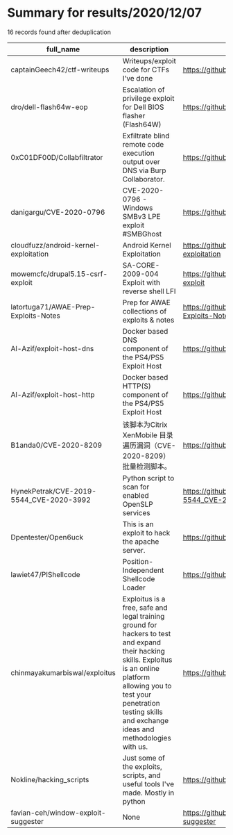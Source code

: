 
# Summary for results/2020/12/07
    
16 records found after deduplication

| full_name | description | html_url | matched_list | matched_count | pushed_at | size | stargazers_count | language | forks_count |
|-----------------------------------------|---------------------------------------------------------------------------------------------------------------------------------------------------------------------------------------------------------------------------------------------|------------------------------------------------------------|---------------------------------|-----------------|---------------------------|--------|--------------------|------------|---------------|
| captainGeech42/ctf-writeups | Writeups/exploit code for CTFs I've done | https://github.com/captainGeech42/ctf-writeups | ['exploit'] | 1 | 2020-12-07 10:36:21+00:00 | 12829 | 11 | Python | 1 |
| dro/dell-flash64w-eop | Escalation of privilege exploit for Dell BIOS flasher (Flash64W) | https://github.com/dro/dell-flash64w-eop | ['exploit'] | 1 | 2020-12-07 01:04:21+00:00 | 153 | 14 | C | 4 |
| 0xC01DF00D/Collabfiltrator | Exfiltrate blind remote code execution output over DNS via Burp Collaborator. | https://github.com/0xC01DF00D/Collabfiltrator | ['remote code execution'] | 1 | 2020-12-07 19:24:59+00:00 | 56 | 178 | Python | 37 |
| danigargu/CVE-2020-0796 | CVE-2020-0796 - Windows SMBv3 LPE exploit #SMBGhost | https://github.com/danigargu/CVE-2020-0796 | ['cve poc', 'cve-2', 'exploit'] | 3 | 2020-12-07 20:04:27+00:00 | 67 | 1142 | C | 358 |
| cloudfuzz/android-kernel-exploitation | Android Kernel Exploitation | https://github.com/cloudfuzz/android-kernel-exploitation | ['exploit'] | 1 | 2020-12-07 08:10:13+00:00 | 2599 | 336 | C++ | 67 |
| mowemcfc/drupal5.15-csrf-exploit | SA-CORE-2009-004 Exploit with reverse shell LFI | https://github.com/mowemcfc/drupal5.15-csrf-exploit | ['exploit'] | 1 | 2020-12-07 11:10:07+00:00 | 10 | 0 | Python | 0 |
| latortuga71/AWAE-Prep-Exploits-Notes | Prep for AWAE collections of exploits & notes | https://github.com/latortuga71/AWAE-Prep-Exploits-Notes | ['exploit'] | 1 | 2020-12-07 23:25:47+00:00 | 34 | 5 | Shell | 4 |
| Al-Azif/exploit-host-dns | Docker based DNS component of the PS4/PS5 Exploit Host | https://github.com/Al-Azif/exploit-host-dns | ['exploit'] | 1 | 2020-12-07 02:08:18+00:00 | 7 | 1 | Shell | 1 |
| Al-Azif/exploit-host-http | Docker based HTTP(S) component of the PS4/PS5 Exploit Host | https://github.com/Al-Azif/exploit-host-http | ['exploit'] | 1 | 2020-12-07 01:59:54+00:00 | 13 | 0 | Shell | 0 |
| B1anda0/CVE-2020-8209 | 该脚本为Citrix XenMobile 目录遍历漏洞（CVE-2020-8209）批量检测脚本。 | https://github.com/B1anda0/CVE-2020-8209 | ['cve-2'] | 1 | 2020-12-07 07:46:06+00:00 | 67 | 29 | Python | 12 |
| HynekPetrak/CVE-2019-5544_CVE-2020-3992 | Python script to scan for enabled OpenSLP services | https://github.com/HynekPetrak/CVE-2019-5544_CVE-2020-3992 | ['cve-2'] | 1 | 2020-12-07 00:12:21+00:00 | 33 | 20 | Python | 7 |
| Dpentester/Open6uck | This is an exploit to hack the apache server. | https://github.com/Dpentester/Open6uck | ['exploit'] | 1 | 2020-12-07 12:04:32+00:00 | 50 | 1 | C | 0 |
| lawiet47/PIShellcode | Position-Independent Shellcode Loader | https://github.com/lawiet47/PIShellcode | ['shellcode'] | 1 | 2020-12-07 10:09:00+00:00 | 203 | 1 | PowerShell | 1 |
| chinmayakumarbiswal/exploitus | Exploitus is a free, safe and legal training ground for hackers to test and expand their hacking skills. Exploitus is an online platform allowing you to test your penetration testing skills and exchange ideas and methodologies with us. | https://github.com/chinmayakumarbiswal/exploitus | ['exploit'] | 1 | 2020-12-07 06:47:01+00:00 | 6487 | 0 | CSS | 0 |
| Nokline/hacking_scripts | Just some of the exploits, scripts, and useful tools I've made. Mostly in python | https://github.com/Nokline/hacking_scripts | ['exploit'] | 1 | 2020-12-07 15:03:04+00:00 | 0 | 0 | | 0 |
| favian-ceh/window-exploit-suggester | None | https://github.com/favian-ceh/window-exploit-suggester | ['exploit'] | 1 | 2020-12-07 15:20:18+00:00 | 53 | 0 | Python | 0 |
